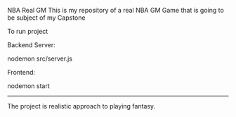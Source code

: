 NBA Real GM
This is my repository of a real NBA GM Game that is going to be subject of my Capstone

To run project 

Backend Server:

nodemon src/server.js


Frontend:

nodemon start 

-----------------------------------------------

The project is realistic approach to playing fantasy. 